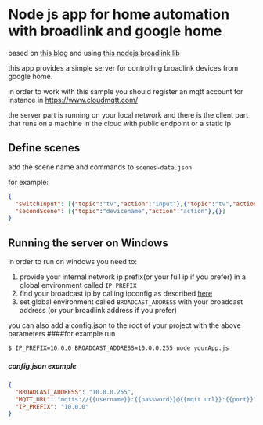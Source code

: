 # Node js app for home automation with broadlink and google home
based on [this blog](https://medium.com/@dtinth/remotely-turning-on-my-air-conditioner-through-google-assistant-1a1441471e9d) and using [this nodejs broadlink lib](https://github.com/momodalo/broadlinkjs)

this app provides a simple server for controlling broadlink devices from google home.

in order to work with this sample you should register an mqtt account for instance 
in https://www.cloudmqtt.com/ 

the server part is running on your local network
and there is the client part that runs on a machine in the cloud with public endpoint or a static ip

Define scenes
-------
add the scene name and commands to `scenes-data.json`

for example:
```json
{
  "switchInput": [{"topic":"tv","action":"input"},{"topic":"tv","action":"input"},{"topic":"tv","action":"ok"}],
  "secondScene": [{"topic":"devicename","action":"action"},{}]
}
```
Running the server on Windows
--------
in order to run on windows you need to:
1) provide your internal network ip prefix(or your full ip if you prefer)
in a global environment called `IP_PREFIX`
2) find your broadcast ip by calling ipconfig as described [here](https://documentation.progress.com/output/ua/OpenEdge_latest/index.html#page/gsins/determining-the-broadcast-address.html)
3) set global environment called `BROADCAST_ADDRESS` with your broadcast address (or your broadlink address if you prefer)

you can also add a config.json to the root of your project with the above parameters
####for example run
```bash
$ IP_PREFIX=10.0.0 BROADCAST_ADDRESS=10.0.0.255 node yourApp.js
```
##### config.json example
```json
{
  "BROADCAST_ADDRESS": "10.0.0.255",
  "MQTT_URL": "mqtts://{{username}}:{{password}}@{{mqtt url}}:{{port}}",
  "IP_PREFIX": "10.0.0"
}
```
